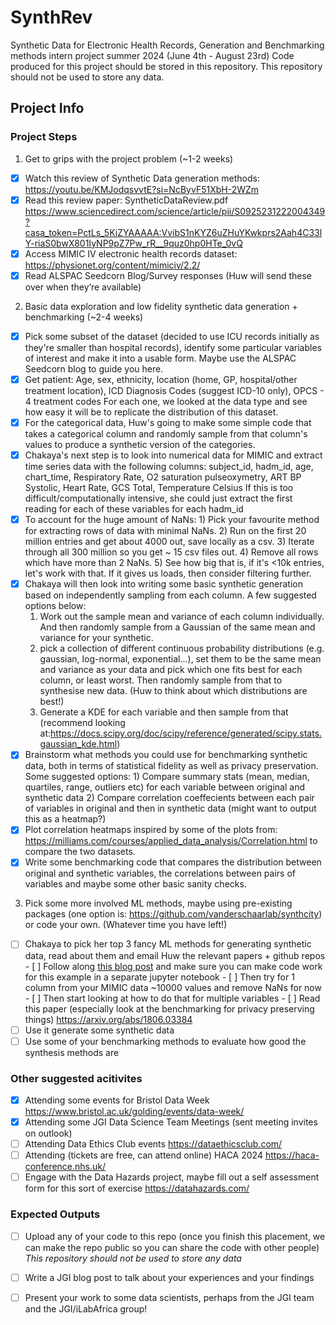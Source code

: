 # SynthRev

Synthetic Data for Electronic Health Records, Generation and Benchmarking methods intern project summer 2024 (June 4th - August 23rd)
Code produced for this project should be stored in this repository. This repository should not be used to store any data.

## Project Info

### Project Steps

1.	Get to grips with the project problem (~1-2 weeks)
- [x]	Watch this review of Synthetic Data generation methods: https://youtu.be/KMJodqsvvtE?si=NcByvF51XbH-2WZm 
-	[x] Read this review paper: SyntheticDataReview.pdf
https://www.sciencedirect.com/science/article/pii/S0925231222004349?casa_token=PctLs_5KiZYAAAAA:VvibS1nKYZ6uZHuYKwkprs2Aah4C33lY-riaS0bwX801IyNP9pZ7Pw_rR__9quz0hp0HTe_0vQ
-	[x] Access MIMIC IV electronic health records dataset: https://physionet.org/content/mimiciv/2.2/
-	[x] Read ALSPAC Seedcorn Blog/Survey responses
(Huw will send these over when they’re available)

2.	Basic data exploration and low fidelity synthetic data generation + benchmarking (~2-4 weeks)
-	[x] Pick some subset of the dataset (decided to use ICU records initially as they're smaller than hospital records), identify some particular variables of interest and make it into a usable form. Maybe use the ALSPAC Seedcorn blog to guide you here.
-	[x] Get patient: Age, sex, ethnicity, location (home, GP, hospital/other treatment location), ICD Diagnosis Codes (suggest ICD-10 only), OPCS - 4 treatment codes
For each one, we looked at the data type and see how easy it will be to replicate the distribution of this dataset. 
- [x] For the categorical data, Huw's going to make some simple code that takes a categorical column and randomly sample from that column's values to produce a synthetic version of the categories.
- [x] Chakaya's next step is to look into numerical data for MIMIC and extract time series data with the following columns:
subject_id, hadm_id, age, chart_time, Respiratory Rate, O2 saturation pulseoxymetry, ART BP Systolic, Heart Rate, GCS Total, Temperature Celsius
If this is too difficult/computationally intensive, she could just extract the first reading for each of these variables for each hadm_id
- [x] To account for the huge amount of NaNs:
      1) Pick your favourite method for extracting rows of data with minimal         NaNs.
      2) Run on the first 20 million entries and get about 4000 out, save             locally as a csv.
      3) Iterate through all 300 million so you get ~ 15 csv files out.            4) Remove all rows which have more than 2 NaNs.
      5) See how big that is, if it's <10k entries, let's work with that. If         it gives us loads, then consider filtering further.
- [x] Chakaya will then look into writing some basic synthetic generation based on independently sampling from each column. A few suggested options below:
    1) Work out the sample mean and variance of each column individually. And then randomly sample from a Gaussian of the same mean and variance for your         synthetic.
    2) pick a collection of different continuous probability distributions (e.g. gaussian, log-normal, exponential...), set them to be the same mean and variance as your data and pick which one fits best for each column, or least worst. Then randomly sample from that to synthesise new data.
(Huw to think about which distributions are best!)
    3) Generate a KDE for each variable and then sample from that (recommend looking at:https://docs.scipy.org/doc/scipy/reference/generated/scipy.stats.gaussian_kde.html)
- [x] Brainstorm what methods you could use for benchmarking synthetic data, both in terms of statistical fidelity as well as privacy preservation.
    Some suggested options:
      1) Compare summary stats (mean, median, quartiles, range, outliers etc) for each variable between original and synthetic data
      2) Compare correlation coeffecients between each pair of variables in original and then in synthetic data (might want to output this as a heatmap?)
- [x] Plot correlation heatmaps inspired by some of the plots from: https://milliams.com/courses/applied_data_analysis/Correlation.html to compare the two datasets.
- [x] Write some benchmarking code that compares the distribution between original and synthetic variables, the correlations between pairs of variables and maybe some other basic sanity checks.
      
3.	Pick some more involved ML methods, maybe using pre-existing packages (one option is: https://github.com/vanderschaarlab/synthcity) or code your own. (Whatever time you have left!)
- [ ] Chakaya to pick her top 3 fancy ML methods for generating synthetic data, read about them and email Huw the relevant papers + github repos
      - [ ] Follow along [this blog post](https://blog.paperspace.com/implementing-gans-in-tensorflow/) and make sure you can make code work for this example in a separate jupyter notebook
      - [ ] Then try for 1 column from your MIMIC data ~10000 values and remove NaNs for now
      - [ ] Then start looking at how to do that for multiple variables
      - [ ] Read this paper (especially look at the benchmarking for privacy preserving things) https://arxiv.org/abs/1806.03384
- [ ] Use it generate some synthetic data
- [ ] Use some of your benchmarking methods to evaluate how good the synthesis methods are

### Other suggested acitivites 

-	[x] Attending some events for Bristol Data Week https://www.bristol.ac.uk/golding/events/data-week/
-	[x] Attending some JGI Data Science Team Meetings (sent meeting invites on outlook)
-	[ ] Attending Data Ethics Club events https://dataethicsclub.com/ 
-	[ ] Attending (tickets are free, can attend online) HACA 2024 https://haca-conference.nhs.uk/
-	[ ] Engage with the Data Hazards project, maybe fill out a self assessment form for this sort of exercise https://datahazards.com/

### Expected Outputs

- [ ] Upload any of your code to this repo (once you finish this placement, we can make the repo public so you can share the code with other people) *This repository should not be used to store any data*
- [ ] Write a JGI blog post to talk about your experiences and your findings
- [ ] Present your work to some data scientists, perhaps from the JGI team and the JGI/iLabAfrica group!

